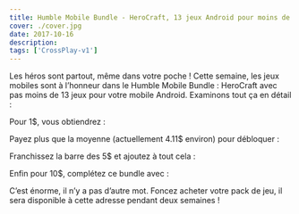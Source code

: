 ```yaml
---
title: Humble Mobile Bundle - HeroCraft, 13 jeux Android pour moins de 10€
cover: ./cover.jpg
date: 2017-10-16
description: 
tags: ['CrossPlay-v1']
---
```

Les héros sont partout, même dans votre poche ! Cette semaine, les jeux mobiles sont à l’honneur dans le Humble Mobile Bundle : HeroCraft avec pas moins de 13 jeux pour votre mobile Android. Examinons tout ça en détail :

Pour 1$, vous obtiendrez :

Payez plus que la moyenne (actuellement 4.11$ environ) pour débloquer :

Franchissez la barre des 5$ et ajoutez à tout cela :

Enfin pour 10$, complétez ce bundle avec :

C’est énorme, il n’y a pas d’autre mot. Foncez acheter votre pack de jeu, il sera disponible à cette adresse pendant deux semaines !

